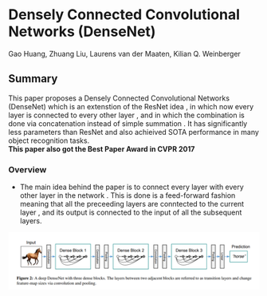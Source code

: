 # Densely Connected Convolutional Networks (DenseNet)
Gao Huang, Zhuang Liu, Laurens van der Maaten, Kilian Q. Weinberger

## Summary
This paper proposes a Densely Connected Convolutional Networks (DenseNet) which is an extenstion of the ResNet idea , in which now every layer is connected to every other layer , and in which the combination is done via concatenation instead of simple summation . 
It has significantly less parameters than ResNet and also achieived SOTA performance in many object recognition tasks.  
**This paper also got the Best Paper Award in CVPR 2017**

### Overview

- The main idea behind the paper is to connect every layer with every other layer in the network . This is done is a feed-forward fashion meaning that all the preceeding layers are conntected to the current layer , and its output is connected to the input of all the subsequent layers.
<img src='images/densenet.png' style="max-width:100%">
